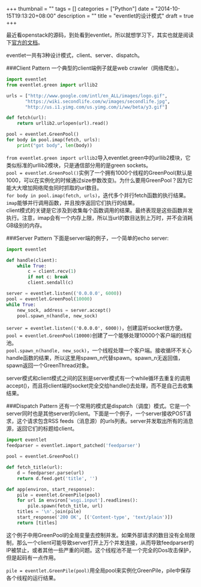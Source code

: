 +++
thumbnail = ""
tags = []
categories = ["Python"]
date = "2014-10-15T19:13:20+08:00"
description = ""
title = "eventlet的设计模式"
draft = true
+++

最近看openstack的源码，到处看到eventlet，所以就想学习下，其实也就是阅读下[官方的文档](http://eventlet.net/doc/)。

eventlet一共有3种设计模式，client、server、dispatch。

###Client Pattern
一个典型的client端例子就是web crawler（网络爬虫）。
```python
import eventlet
from eventlet.green import urllib2

urls = ["http://www.google.com/intl/en_ALL/images/logo.gif",
       "https://wiki.secondlife.com/w/images/secondlife.jpg",
       "http://us.i1.yimg.com/us.yimg.com/i/ww/beta/y3.gif"]

def fetch(url):
    return urllib2.urlopen(url).read()

pool = eventlet.GreenPool()
for body in pool.imap(fetch, urls):
    print("got body", len(body))
```

<!--more-->

`from eventlet.green import urllib2`导入eventlet.green中的urllib2模块，它类似标准的urllib2模块，只是通信部分用的是green sockets。<br/>
`pool = eventlet.GreenPool()`实例了一个拥有1000个线程的GreenPool(默认是1000，可以在实例化的时候通过size参数改变)。为什么要用GreenPool？因为它能大大增加网络爬虫同时抓取的url数目。<br/>
`for body in pool.imap(fetch, urls)`，迭代多个并行fetch函数的执行结果。`imap`能够并行调用函数，并且按序返回它们执行的结果。<br/>
client模式的关键是它涉及到收集每个函数调用的结果。最终表现是这些函数并发执行。注意，imap会有一个内存上限，所以当url的数目达到上万时，并不会消耗GB级别的内存。

###Server Pattern
下面是server端的例子，一个简单的echo server:
```python
import eventlet

def handle(client):
    while True:
        c = client.recv(1)
        if not c: break
        client.sendall(c)

server = eventlet.listen(('0.0.0.0', 6000))
pool = eventlet.GreenPool(10000)
while True:
    new_sock, address = server.accept()
    pool.spawn_n(handle, new_sock)
```

`server = eventlet.listen(('0.0.0.0', 6000))`，创建监听socket很方便。<br/>
`pool = eventlet.GreenPool(10000)`创建了一个能够处理10000个客户端的线程池。<br/>
`pool.spawn_n(handle, new_sock)`，一个线程处理一个客户端。接收循环不关心handle函数的结果，所以这里用spawn_n代替spawn。spawn_n无返回值，spawn返回一个GreenThread对象。

server模式和client模式之间的区别是server模式有一个while循环去重复的调用accept()，而且将client端的socket完全交给handle()去处理，而不是自己去收集结果。

###Dispatch Pattern
还有一个常用的模式是dispatch（调度）模式。它是一个server同时也是其他server的client。下面是一个例子，一个server接收POST请求，这个请求包含RSS feeds（消息源）的urls列表。server并发取出所有的消息源，返回它们的标题给client。
```python
import eventlet
feedparser = eventlet.import_patched('feedparser')

pool = eventlet.GreenPool()

def fetch_title(url):
    d = feedparser.parse(url)
    return d.feed.get('title', '')

def app(environ, start_response):
    pile = eventlet.GreenPile(pool)
    for url in environ['wsgi.input'].readlines():
        pile.spawn(fetch_title, url)
    titles = '\n'.join(pile)
    start_response('200 OK', [('Content-type', 'text/plain')])
    return [titles]
```
这个例子中用GreenPool的全局变量去控制并发。如果外部请求的数目没有全局限制，那么一个client可能导致server打开上万个并发连接，从而导致feedparser的IP被禁止，或者其他一些严重的问题。这个线程池不是一个完全的Dos攻击保护，但是起码有一点作用。

`pile = eventlet.GreenPile(pool)`用全局pool来实例化GreenPile，pile中保存各个线程的运行结果。
